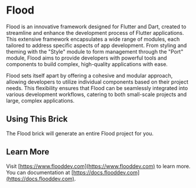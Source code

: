 # Flood

Flood is an innovative framework designed for Flutter and Dart, created to streamline and enhance the development process of Flutter applications. This extensive framework encapsulates a wide range of modules, each tailored to address specific aspects of app development. From styling and theming with the "Style" module to form management through the "Port" module, Flood aims to provide developers with powerful tools and components to build complex, high-quality applications with ease.

Flood sets itself apart by offering a cohesive and modular approach, allowing developers to utilize individual components based on their project needs. This flexibility ensures that Flood can be seamlessly integrated into various development workflows, catering to both small-scale projects and large, complex applications.

## Using This Brick

The Flood brick will generate an entire Flood project for you. 

## Learn More

Visit [https://www.flooddev.com](https://www.flooddev.com) to learn more. You can documentation at [https://docs.flooddev.com](https://docs.flooddev.com).
